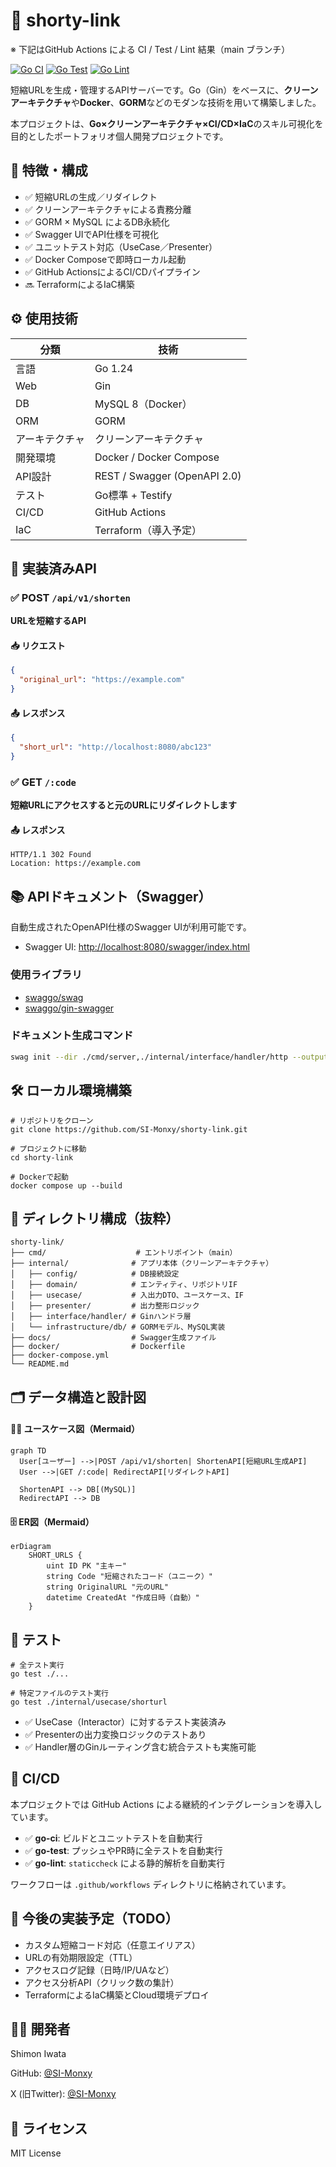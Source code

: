 # 🔗 shorty-link
※ 下記はGitHub Actions による CI / Test / Lint 結果（main ブランチ）

[![Go CI](https://github.com/SI-Monxy/shorty-link/actions/workflows/go-ci.yml/badge.svg)](https://github.com/SI-Monxy/shorty-link/actions/workflows/go-ci.yml)
[![Go Test](https://github.com/SI-Monxy/shorty-link/actions/workflows/go-test.yml/badge.svg)](https://github.com/SI-Monxy/shorty-link/actions/workflows/go-test.yml)
[![Go Lint](https://github.com/SI-Monxy/shorty-link/actions/workflows/go-lint.yml/badge.svg)](https://github.com/SI-Monxy/shorty-link/actions/workflows/go-lint.yml)

短縮URLを生成・管理するAPIサーバーです。Go（Gin）をベースに、**クリーンアーキテクチャ**や**Docker**、**GORM**などのモダンな技術を用いて構築しました。

本プロジェクトは、**Go×クリーンアーキテクチャ×CI/CD×IaC**のスキル可視化を目的としたポートフォリオ個人開発プロジェクトです。

## 🚀 特徴・構成

- ✅ 短縮URLの生成／リダイレクト
- ✅ クリーンアーキテクチャによる責務分離
- ✅ GORM × MySQL によるDB永続化
- ✅ Swagger UIでAPI仕様を可視化
- ✅ ユニットテスト対応（UseCase／Presenter）
- ✅ Docker Composeで即時ローカル起動
- ✅ GitHub ActionsによるCI/CDパイプライン
- 🔜 TerraformによるIaC構築

## ⚙️ 使用技術

| 分類         | 技術                           |
|--------------|--------------------------------|
| 言語         | Go 1.24                        |
| Web          | Gin                            |
| DB           | MySQL 8（Docker）              |
| ORM          | GORM                           |
| アーキテクチャ | クリーンアーキテクチャ         |
| 開発環境     | Docker / Docker Compose        |
| API設計      | REST / Swagger (OpenAPI 2.0)   |
| テスト       | Go標準 + Testify               |
| CI/CD        | GitHub Actions     |
| IaC          | Terraform（導入予定）          |


## 🧪 実装済みAPI

### ✅ POST `/api/v1/shorten`

**URLを短縮するAPI**

#### 📥 リクエスト
```json
{
  "original_url": "https://example.com"
}
```

#### 📤 レスポンス
``` json
{
  "short_url": "http://localhost:8080/abc123"
}
```

### ✅ GET `/:code`

**短縮URLにアクセスすると元のURLにリダイレクトします**

#### 📤 レスポンス
```
HTTP/1.1 302 Found
Location: https://example.com
```

## 📚 APIドキュメント（Swagger）

自動生成されたOpenAPI仕様のSwagger UIが利用可能です。

- Swagger UI: [http://localhost:8080/swagger/index.html](http://localhost:8080/swagger/index.html)

### 使用ライブラリ

- [swaggo/swag](https://github.com/swaggo/swag)
- [swaggo/gin-swagger](https://github.com/swaggo/gin-swagger)

### ドキュメント生成コマンド

```bash
swag init --dir ./cmd/server,./internal/interface/handler/http --output ./docs --parseDependency --parseInternal
```



## 🛠 ローカル環境構築
```
# リポジトリをクローン
git clone https://github.com/SI-Monxy/shorty-link.git

# プロジェクトに移動
cd shorty-link

# Dockerで起動
docker compose up --build
```


## 📁 ディレクトリ構成（抜粋）
```
shorty-link/
├── cmd/                    # エントリポイント（main）
├── internal/              # アプリ本体（クリーンアーキテクチャ）
│   ├── config/            # DB接続設定
│   ├── domain/            # エンティティ、リポジトリIF
│   ├── usecase/           # 入出力DTO、ユースケース、IF
│   ├── presenter/         # 出力整形ロジック
│   ├── interface/handler/ # Ginハンドラ層
│   └── infrastructure/db/ # GORMモデル、MySQL実装
├── docs/                  # Swagger生成ファイル
├── docker/                # Dockerfile
├── docker-compose.yml
└── README.md
```

## 🗂 データ構造と設計図
#### 🧑‍🏫 ユースケース図（Mermaid）
```mermaid
graph TD
  User[ユーザー] -->|POST /api/v1/shorten| ShortenAPI[短縮URL生成API]
  User -->|GET /:code| RedirectAPI[リダイレクトAPI]

  ShortenAPI --> DB[(MySQL)]
  RedirectAPI --> DB
```

#### 🗄 ER図（Mermaid）
```mermaid
erDiagram
    SHORT_URLS {
        uint ID PK "主キー"
        string Code "短縮されたコード（ユニーク）"
        string OriginalURL "元のURL"
        datetime CreatedAt "作成日時（自動）"
    }
```

## 🧪 テスト
```
# 全テスト実行
go test ./...

# 特定ファイルのテスト実行
go test ./internal/usecase/shorturl
```

- ✅ UseCase（Interactor）に対するテスト実装済み
- ✅ Presenterの出力変換ロジックのテストあり
- ✅ Handler層のGinルーティング含む統合テストも実施可能

## 🔁 CI/CD

本プロジェクトでは GitHub Actions による継続的インテグレーションを導入しています。

- ✅ **go-ci**: ビルドとユニットテストを自動実行
- ✅ **go-test**: プッシュやPR時に全テストを自動実行
- ✅ **go-lint**: `staticcheck` による静的解析を自動実行

ワークフローは `.github/workflows` ディレクトリに格納されています。

## 🧪 今後の実装予定（TODO）
- カスタム短縮コード対応（任意エイリアス）
- URLの有効期限設定（TTL）
- アクセスログ記録（日時/IP/UAなど）
- アクセス分析API（クリック数の集計）
- TerraformによるIaC構築とCloud環境デプロイ


## 🧑‍💻 開発者
Shimon Iwata

GitHub: [@SI-Monxy](https://github.com/SI-Monxy)

X (旧Twitter): [@SI-Monxy](https://x.com/SI_Monxy)

## 📄 ライセンス
MIT License
